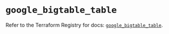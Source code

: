 # `google_bigtable_table`

Refer to the Terraform Registry for docs: [`google_bigtable_table`](https://registry.terraform.io/providers/hashicorp/google/6.5.0/docs/resources/bigtable_table).
